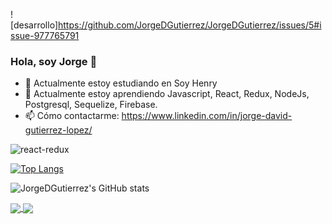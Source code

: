 ![desarrollo]https://github.com/JorgeDGutierrez/JorgeDGutierrez/issues/5#issue-977765791

### Hola, soy Jorge 👋

    

- 🔭 Actualmente estoy estudiando en Soy Henry
- 🌱 Actualmente estoy aprendiendo Javascript, React, Redux, NodeJs, Postgresql, Sequelize, Firebase.                  
- 📫 Cómo contactarme: https://www.linkedin.com/in/jorge-david-gutierrez-lopez/



![react-redux](https://user-images.githubusercontent.com/83549945/128263708-8a2faa4e-9f2a-4e0a-b7a8-d4151a93339f.jpg)


[![Top Langs](https://github-readme-stats.vercel.app/api/top-langs/?username=JorgeDGutierrez&layout=compact&theme=dark)](https://github.com/JorgeDGutierrez/github-readme-stats)




![JorgeDGutierrez's GitHub stats](https://github-readme-stats.vercel.app/api?username=JorgeDGutierrez&theme=dark&show_icons=true)


<a href="https://github.com/JorgeDGutierrez/PI-Videogames-FT14b">
  <img align="center" src="https://github-readme-stats.vercel.app/api/pin/?username=JorgeDGutierrez&theme=dark&repo=PI-Videogames-FT14b" />
</a>
<a href="https://github.com/JorgeDGutierrez/firebase-login">
  <img align="center" src="https://github-readme-stats.vercel.app/api/pin/?username=JorgeDGutierrez&theme=dark&repo=firebase-login" />
</a>

